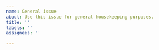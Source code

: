 ```yaml
---
name: General issue
about: Use this issue for general housekeeping purposes.
title: ''
labels: ''
assignees: ''

---
```



